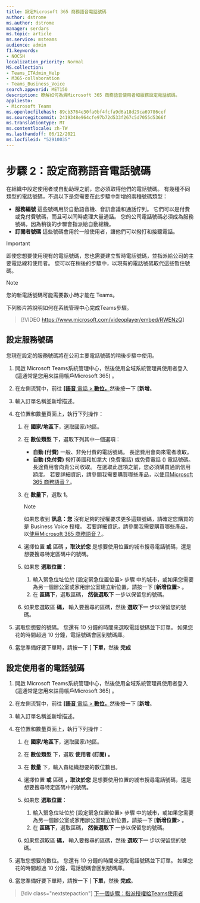```yaml
---
title: 設定Microsoft 365 商務語音電話號碼
author: dstrome
ms.author: dstrome
manager: serdars
ms.topic: article
ms.service: msteams
audience: admin
f1.keywords:
- NOCSH
localization_priority: Normal
MS.collection:
- Teams_ITAdmin_Help
- M365-collaboration
- Teams_Business_Voice
search.appverid: MET150
description: 瞭解如何為貴Microsoft 365 商務語音使用者和服務設定電話號碼。
appliesto:
- Microsoft Teams
ms.openlocfilehash: 89cb3764e30fa0bf4fcfa9d6a18d29ca69786cef
ms.sourcegitcommit: 2419348e964cfe97b72d533f267c5d7055d5366f
ms.translationtype: MT
ms.contentlocale: zh-TW
ms.lasthandoff: 06/12/2021
ms.locfileid: "52910035"
---
```

# <a name="step-2-set-up-business-voice-phone-numbers"></a>步驟 2：設定商務語音電話號碼

在組織中設定使用者或自動助理之前，您必須取得他們的電話號碼。 有幾種不同類型的電話號碼，不過以下是您需要在此步驟中新增的兩種號碼類型：

- **服務編號** 這些號碼用於自動語音機、音訊會議和通話佇列。 它們可以是付費或免付費號碼，而且可以同時處理大量通話。 您的公司電話號碼必須成為服務號碼，因為稍後的步驟會指派給自動總機。
- **訂閱者號碼** 這些號碼會用於一般使用者，讓他們可以撥打和接聽電話。

> [!IMPORTANT]
> 即使您想要使用現有的電話號碼，您也需要建立暫時電話號碼，並指派給公司的主要電話線和使用者。 您可以在稍後的步驟中，以現有的電話號碼取代這些暫住號碼。

> [!NOTE]
> 您的新電話號碼可能需要數小時才能在 Teams。

下列影片將說明如何在系統管理中心完成Teams步驟。

> [!VIDEO https://www.microsoft.com/videoplayer/embed/RWENzQ]

## <a name="set-up-a-service-number"></a>設定服務號碼

您現在設定的服務號碼將在公司主要電話號碼的稍後步驟中使用。

1. 開啟 Microsoft Teams系統管理中心，然後使用全域系統管理員使用者登入 (這通常是您用來註冊帳戶Microsoft 365) 。
2. 在左側流覽中，前往 <a href="https://admin.teams.microsoft.com/phone-numbers" target="_blank">**[語音** 電話  >  **數位，**</a>然後按一下 [**新增**。
3. 輸入訂單名稱並新增描述。
4. 在位置和數量頁面上，執行下列操作：
    1. 在 **國家/地區下**，選取國家/地區。
    2. 在 **數位類型** 下，選取下列其中一個選項：

        - **自動 (付費)** 一般、非免付費的電話號碼。 長途費用會向來電者收取。
        - **自動 (免付費)** 撥打美國和加拿大 (免費電話) 或免費電話 () 電話號碼。 長途費用會向貴公司收取。 在選取此選項之前，您必須購買通訊信用額度。 若要詳細資訊，請參閱我需要購買哪些產品，以[使用Microsoft 365 商務語音？](what-to-buy.md)。

    3. 在 **數量下**，選取 **1**。
        > [!NOTE]
        > 如果您收到 **訊息：您** 沒有足夠的授權要求更多這類號碼，請確定您購買的是 Business Voice 授權。 若要詳細資訊，請參閱我需要購買哪些產品，以[使用Microsoft 365 商務語音？](what-to-buy.md)。
    4. 選擇位置 **或** 區碼 **，取決於您** 是想要使用位置的城市搜尋電話號碼，還是想要搜尋特定區碼中的號碼。
    5. 如果您 **選取位置**：

        1. 輸入緊急位址位於 [設定緊急位置位置> 步驟 [](set-up-emergency-locations.md)中的城市，或如果您需要為另一個辦公室或家用辦公室建立新位置，請按一下 [**新增位置**> 。
        2. 在 **區碼下**，選取區碼， **然後選取下** 一步以保留您的號碼。

    6. 如果您選取區 **碼，** 輸入要搜尋的區碼，然後 **選取下一** 步以保留您的號碼。

5. 選取您想要的號碼。 您還有 10 分鐘的時間來選取電話號碼並下訂單。 如果您花的時間超過 10 分鐘，電話號碼會回到號碼庫。
6. 當您準備好要下單時，請按一下 [ **下單**，然後 **完成**

## <a name="set-up-phone-numbers-for-your-users"></a>設定使用者的電話號碼

1. 開啟 Microsoft Teams系統管理中心，然後使用全域系統管理員使用者登入 (這通常是您用來註冊帳戶Microsoft 365) 。
2. 在左側流覽中，前往 <a href="https://admin.teams.microsoft.com/phone-numbers" target="_blank">**[語音** 電話  >  **數位，**</a>然後按一下 [**新增**。
3. 輸入訂單名稱並新增描述。
4. 在位置和數量頁面上，執行下列操作：

    1. 在 **國家/地區下**，選取國家/地區。
    2. 在 **數位類型** 下，選取 **使用者 (訂閱) 。**
    3. 在 **數量** 下，輸入貴組織想要的數位數目。
    4. 選擇位置 **或** 區碼 **，取決於您** 是想要使用位置的城市搜尋電話號碼，還是想要搜尋特定區碼中的號碼。
    5. 如果您 **選取位置**：

        1. 輸入緊急位址位於 [設定緊急位置位置> 步驟 [](set-up-emergency-locations.md)中的城市，或如果您需要為另一個辦公室或家用辦公室建立新位置，請按一下 [**新增位置**> 。
        2. 在 **區碼下**，選取區碼， **然後選取下** 一步以保留您的號碼。

    6. 如果您選取區 **碼，** 輸入要搜尋的區碼，然後 **選取下一** 步以保留您的號碼。
5. 選取您想要的數位。 您還有 10 分鐘的時間來選取電話號碼並下訂單。 如果您花的時間超過 10 分鐘，電話號碼會回到號碼庫。
6. 當您準備好要下單時，請按一下 [ **下單**，然後 **完成**。

> [!div class="nextstepaction"]
> [下一個步驟：指派授權給Teams使用者](set-up-licenses.md)
